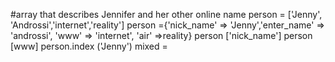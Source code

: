 #array that describes Jennifer and her other online name 
person = ['Jenny', 'Androssi','internet','reality']
person ={'nick_name' => 'Jenny','enter_name' => 'androssi', 'www' => 'internet', 'air' =>reality}
person ['nick_name']
person [www]
person.index ('Jenny')
mixed = 